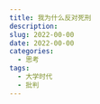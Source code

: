 ```yaml
---
title: 我为什么反对死刑
description: 
slug: 2022-00-00
date: 2022-00-00
categories:
  - 思考
tags:
  - 大学时代
  - 批判
---
```

